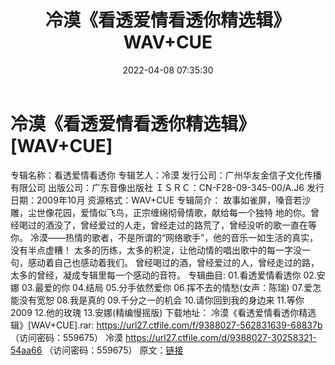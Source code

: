 ﻿---
title: 冷漠《看透爱情看透你精选辑》WAV+CUE
date: 2022-04-08 07:35:30
categories: WAV车载音乐、镜像
tags: 国语流行
---
# 冷漠《看透爱情看透你精选辑》[WAV+CUE]

专辑名称：看透爱情看透你
专辑艺人：冷漠
发行公司：广州华友金信子文化传播有限公司
出版公司：广东音像出版社
ＩＳＲＣ：CN-F28-09-345-00/A.J6
发行日期：2009年10月
资源格式：WAV+CUE
专辑简介：
故事如雀屏，嗓音若沙雕，尘世像花园，爱情似飞鸟，正宗缠绵彻骨情歌，献给每一个独特
地的你。曾经喝过的酒没了，曾经爱过的人走，曾经走过的路荒了，曾经没听的歌一直在等你。
冷漠——热情的歌者，不是所谓的“网络歌手”，他的音乐一如生活的真实，没有半点虚糟！
太多的历练，太多的积淀，让他动情的唱出歌中的每一字没一句，感动着自己也感动着我们。
曾经喝过的酒，曾经爱过的人，曾经走过的路，太多的曾经，凝成专辑里每一个感动的音符。
专辑曲目:
01.看透爱情看透你
02.安娜
03.最爱的你
04.结局
05.分手依然爱你
06.挥不去的情愁(女声：陈瑞)
07.爱怎能没有宽恕
08.我是真的
09.千分之一的机会
10.请你回到我的身边来
11.等你2009
12.他的玫瑰
13.安娜(精编慢摇版)
下载地址：
冷漠《看透爱情看透你精选辑》[WAV+CUE].rar: https://url27.ctfile.com/f/9388027-562831639-68837b
（访问密码：559675）
冷漠
https://url27.ctfile.com/d/9388027-30258321-54aa66
（访问密码：559675）
原文：[链接](https://blog.sina.com.cn/s/blog_1647c7e7601030wk2.html)